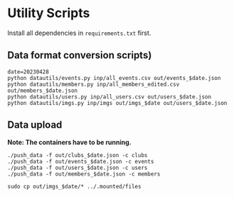# Utility Scripts
Install all dependencies in `requirements.txt` first.

## Data format conversion scripts)

```
date=20230428
python datautils/events.py inp/all_events.csv out/events_$date.json
python datautils/members.py inp/all_members_edited.csv out/members_$date.json
python datautils/users.py inp/all_users.csv out/users_$date.json
python datautils/imgs.py inp/imgs out/imgs_$date out/users_$date.json
```

## Data upload
**Note: The containers have to be running.**

```
./push_data -f out/clubs_$date.json -c clubs
./push_data -f out/events_$date.json -c events
./push_data -f out/users_$date.json -c users
./push_data -f out/members_$date.json -c members
```

```
sudo cp out/imgs_$date/* ../.mounted/files
```

